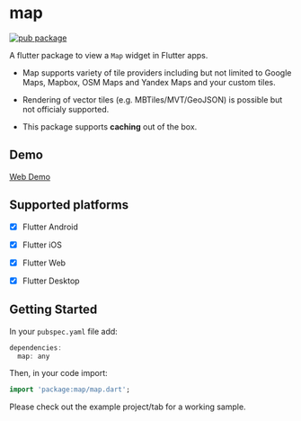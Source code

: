 # map
[![pub package](https://img.shields.io/pub/v/map.svg)](https://pub.dartlang.org/packages/map)

A flutter package to view a `Map` widget in Flutter apps.

* Map supports variety of tile providers including but not limited to Google Maps, Mapbox, OSM Maps and Yandex Maps and your custom tiles.

* Rendering of vector tiles (e.g. MBTiles/MVT/GeoJSON) is possible but not officialy supported.

* This package supports **caching** out of the box.

## Demo

[Web Demo](https://xclud.github.io/flutter_map/)

## Supported platforms

* [x] Flutter Android
* [x] Flutter iOS
* [x] Flutter Web
* [x] Flutter Desktop


## Getting Started

In your `pubspec.yaml` file add:

```dart
dependencies:
  map: any
```
Then, in your code import:

```dart
import 'package:map/map.dart';
```

Please check out the example project/tab for a working sample.